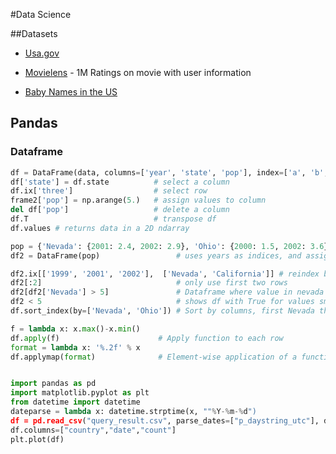 
#Data Science

##Datasets

* [Usa.gov](https://github.com/usagov/1.USA.gov-Data)

* [Movielens](http://grouplens.org/datasets/movielens/) - 1M Ratings on movie with user information

* [Baby Names in the US](https://www.ssa.gov/oact/babynames/limits.html)

## Pandas

### Dataframe

```python
df = DataFrame(data, columns=['year', 'state', 'pop'], index=['a', 'b', 'd'])  # Define Dataframe with columns and indices using dictionary of equal length
df['state'] = df.state          # select a column
df.ix['three']                  # select row 
frame2['pop'] = np.arange(5.)   # assign values to column
del df['pop']                   # delete a column
df.T                            # transpose df
df.values # returns data in a 2D ndarray

pop = {'Nevada': {2001: 2.4, 2002: 2.9}, 'Ohio': {2000: 1.5, 2002: 3.6}} # Create nested dict as datasource
df2 = DataFrame(pop)                 # uses years as indices, and assigns values if present

df2.ix[['1999', '2001', '2002'],  ['Nevada', 'California']] # reindex both axis, using NAs for 1st row and 2nd column
df2[:2]                              # only use first two rows
df2[df2['Nevada'] > 5]               # Dataframe where value in nevada column is bigger than 5
df2 < 5                              # shows df with True for values smaller than 5, otherwise False
df.sort_index(by=['Nevada', 'Ohio']) # Sort by columns, first Nevada than Ohio

f = lambda x: x.max()-x.min()
df.apply(f)                      # Apply function to each row
format = lambda x: '%.2f' % x
df.applymap(format)              # Element-wise application of a function



```



```python
import pandas as pd
import matplotlib.pyplot as plt
from datetime import datetime
dateparse = lambda x: datetime.strptime(x, ""%Y-%m-%d")
df = pd.read_csv("query_result.csv", parse_dates=["p_daystring_utc"], date_parser=dateparse)
df.columns=["country","date","count"]
plt.plot(df)

```